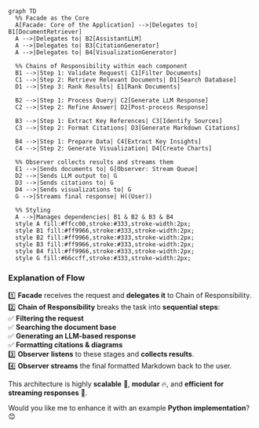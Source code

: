 ```mermaid
graph TD
  %% Facade as the Core
  A[Facade: Core of the Application] -->|Delegates to| B1[DocumentRetriever]
  A -->|Delegates to| B2[AssistantLLM]
  A -->|Delegates to| B3[CitationGenerator]
  A -->|Delegates to| B4[VisualizationGenerator]

  %% Chains of Responsibility within each component
  B1 -->|Step 1: Validate Request| C1[Filter Documents]
  C1 -->|Step 2: Retrieve Relevant Documents| D1[Search Database]
  D1 -->|Step 3: Rank Results| E1[Rank Documents]

  B2 -->|Step 1: Process Query| C2[Generate LLM Response]
  C2 -->|Step 2: Refine Answer| D2[Post-process Response]

  B3 -->|Step 1: Extract Key References| C3[Identify Sources]
  C3 -->|Step 2: Format Citations| D3[Generate Markdown Citations]

  B4 -->|Step 1: Prepare Data| C4[Extract Key Insights]
  C4 -->|Step 2: Generate Visualization| D4[Create Charts]

  %% Observer collects results and streams them
  E1 -->|Sends documents to| G[Observer: Stream Queue]
  D2 -->|Sends LLM output to| G
  D3 -->|Sends citations to| G
  D4 -->|Sends visualizations to| G
  G -->|Streams final response| H((User))

  %% Styling
  A -->|Manages dependencies| B1 & B2 & B3 & B4
  style A fill:#ffcc00,stroke:#333,stroke-width:2px;
  style B1 fill:#ff9966,stroke:#333,stroke-width:2px;
  style B2 fill:#ff9966,stroke:#333,stroke-width:2px;
  style B3 fill:#ff9966,stroke:#333,stroke-width:2px;
  style B4 fill:#ff9966,stroke:#333,stroke-width:2px;
  style G fill:#66ccff,stroke:#333,stroke-width:2px;
```

### **Explanation of Flow**
1️⃣ **Facade** receives the request and **delegates it** to Chain of Responsibility.  
2️⃣ **Chain of Responsibility** breaks the task into **sequential steps**:  
   ✅ **Filtering the request**  
   ✅ **Searching the document base**  
   ✅ **Generating an LLM-based response**  
   ✅ **Formatting citations & diagrams**  
3️⃣ **Observer** **listens** to these stages and **collects results**.  
4️⃣ **Observer streams** the final formatted Markdown back to the user.  

This architecture is highly **scalable** 🚀, **modular** 🔥, and **efficient for streaming responses** 📡.

Would you like me to enhance it with an example **Python implementation**? 😊

